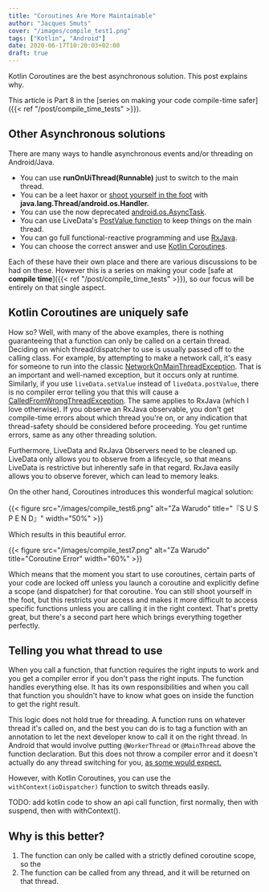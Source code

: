 ```yaml
---
title: "Coroutines Are More Maintainable"
author: "Jacques Smuts"
cover: "/images/compile_test1.png"
tags: ["Kotlin", "Android"]
date: 2020-06-17T10:20:03+02:00
draft: true
---
```


Kotlin Coroutines are the best asynchronous solution. This post explains why.

This article is Part 8 in the [series on making your code compile-time safer]({{< ref "/post/compile_time_tests" >}}).

<!--more-->

## Other Asynchronous solutions

There are many ways to handle asynchronous events and/or threading on Android/Java.

- You can use **runOnUiThread(Runnable)** just to switch to the main thread.
- You can be a leet haxor or [shoot yourself in the foot](https://twitter.com/ErikHellman/status/1262322194182438912?s=20) with **java.lang.Thread/android.os.Handler.**
- You can use the now deprecated [android.os.AsyncTask](https://developer.android.com/reference/android/os/AsyncTask).
- You can use LiveData's [PostValue function](https://developer.android.com/reference/androidx/lifecycle/LiveData#postValue(T)) to keep things on the main thread.
- You can go full functional-reactive programming and use [RxJava](https://github.com/ReactiveX/RxJava).
- You can choose the correct answer and use [Kotlin Coroutines](https://kotlinlang.org/docs/reference/coroutines-overview.html).

Each of these have their own place and there are various discussions to be had on these. However this is a series on making your code [safe at **compile time**]({{< ref "/post/compile_time_tests" >}}), so our focus will be entirely on that single aspect.

## Kotlin Coroutines are uniquely safe

How so? Well, with many of the above examples, there is nothing guaranteeing that a function can only be called on a certain thread. Deciding on which thread/dispatcher to use is usually passed off to the calling class. For example, by attempting to make a network call, it's easy for someone to run into the classic [NetworkOnMainThreadException](https://stackoverflow.com/questions/6343166/how-to-fix-android-os-networkonmainthreadexception). That is an important and well-named exception, but it occurs only at runtime. Similarly, if you use `liveData.setValue` instead of `liveData.postValue`, there is no compiler error telling you that this will cause a [CalledFromWrongThreadException](https://stackoverflow.com/questions/5161951/android-only-the-original-thread-that-created-a-view-hierarchy-can-touch-its-vi). The same applies to RxJava (which I love otherwise). If you observe an RxJava observable, you don't get compile-time errors about which thread you're on, or any indication that thread-safety should be considered before proceeding. You get runtime errors, same as any other threading solution.

Furthermore, LiveData and RxJava Observers need to be cleaned up. LiveData only allows you to observe from a lifecycle, so that means LiveData is restrictive but inherently safe in that regard. RxJava easily allows you to observe forever, which can lead to memory leaks. 

On the other hand, Coroutines introduces this wonderful magical solution:

{{< figure src="/images/compile_test6.png" alt="Za Warudo" title="『S U S P E N D』" width="50%" >}}

Which results in this beautiful error.

{{< figure src="/images/compile_test7.png" alt="Za Warudo" title="Coroutine Error" width="60%" >}}

Which means that the moment you start to use coroutines, certain parts of your code are locked off unless you launch a coroutine and explicitly define a scope (and dispatcher) for that coroutine. You can still shoot yourself in the foot, but this restricts your access and makes it more difficult to access specific functions unless you are calling it in the right context. That's pretty great, but there's a second part here which brings everything together perfectly.

## Telling you what thread to use

When you call a function, that function requires the right inputs to work and you get a compiler error if you don't pass the right inputs. The function handles everything else. It has its own responsibilities and when you call that function you shouldn't have to know what goes on inside the function to get the right result.

This logic does not hold true for threading. A function runs on whatever thread it's called on, and the best you can do is to tag a function with an annotation to let the next developer know to call it on the right thread. In Android that would involve putting `@WorkerThread` or `@MainThread` above the function declaration. But this does not throw a compiler error and it doesn't actually do any thread switching for you, [as some would expect.](https://stackoverflow.com/questions/33649994/how-use-workerthread-annotation-in-android-project)

However, with Kotlin Coroutines, you can use the `withContext(ioDispatcher)` function to switch threads easily.

TODO: add kotlin code to show an api call function, first normally, then with suspend, then with withContext().

## Why is this better?

1. The function can only be called with a strictly defined coroutine scope, so the
1. The function can be called from any thread, and it will be returned on that thread.
